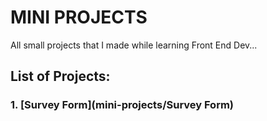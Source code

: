 # MINI PROJECTS

All small projects that I made while learning Front End Dev...

## List of Projects:
### 1. [Survey Form](mini-projects/Survey Form)

